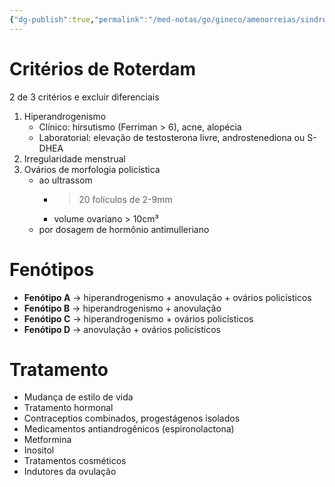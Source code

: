 ```yaml
---
{"dg-publish":true,"permalink":"/med-notas/go/gineco/amenorreias/sindrome-dos-ovarios-policisticos/"}
---
```


# Critérios de Roterdam
2 de 3 critérios e excluir diferenciais
1. Hiperandrogenismo
	- Clínico: hirsutismo (Ferriman > 6), acne, alopécia
	- Laboratorial: elevação de testosterona livre, androstenediona ou S-DHEA
2. Irregularidade menstrual
3. Ovários de morfologia policística
	- ao ultrassom
		- > 20 folículos de 2-9mm
		- volume ovariano > 10cm³
	- por dosagem de hormônio antimulleriano

# Fenótipos
- **Fenótipo A** -> hiperandrogenismo + anovulação + ovários policísticos
- **Fenótipo B** -> hiperandrogenismo + anovulação
- **Fenótipo C** -> hiperandrogenismo + ovários policísticos
- **Fenótipo D** -> anovulação + ovários policísticos
# Tratamento
- Mudança de estilo de vida
- Tratamento hormonal
- Contraceptios combinados, progestágenos isolados
- Medicamentos antiandrogênicos (espironolactona)
- Metformina
- Inositol
- Tratamentos cosméticos
- Indutores da ovulação